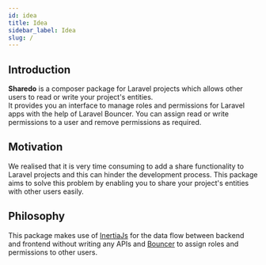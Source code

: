 ```yaml
---
id: idea
title: Idea
sidebar_label: Idea
slug: /
---
```


## Introduction

**Sharedo** is a composer package for Laravel projects which allows other users to read or write your project's entities.  
It provides you an interface to manage roles and permissions for Laravel apps with the help of Laravel Bouncer. You can assign read or write permissions to a user and remove permissions as required.

## Motivation

We realised that it is very time consuming to add a share functionality to Laravel projects and this can hinder the development process. This package aims to solve this problem by enabling you to share your project's entities with other users easily.

## Philosophy

This package makes use of [InertiaJs](https://inertiajs.com/) for the data flow between backend and frontend without writing any APIs and [Bouncer](https://github.com/JosephSilber/bouncer) to assign roles and permissions to other users.
